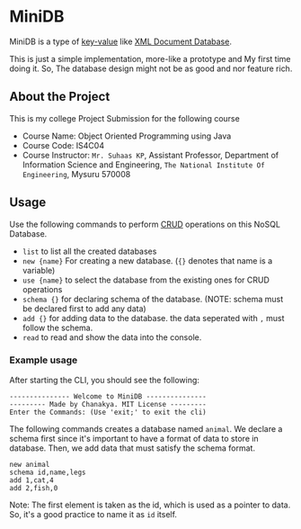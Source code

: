 # MiniDB

MiniDB is a type of [key-value](https://en.wikipedia.org/wiki/Key%E2%80%93value_database) like [XML Document Database](https://en.wikipedia.org/wiki/XML_database).

This is just a simple implementation, more-like a prototype and My first time doing it. So, The database design might not be as good and nor feature rich.

## About the Project

This is my college Project Submission for the following course

- Course Name: Object Oriented Programming using Java
- Course Code: IS4C04
- Course Instructor: `Mr. Suhaas KP`, Assistant Professor, Department of Information Science and Engineering, `The National Institute Of Engineering`, Mysuru 570008

## Usage

Use the following commands to perform [CRUD](https://en.wikipedia.org/wiki/Create,_read,_update_and_delete) operations on this NoSQL Database.

- `list` to list all the created databases
- `new {name}` For creating a new database. (`{}` denotes that name is a variable)
- `use {name}` to select the database from the existing ones for CRUD operations
- `schema {}` for declaring schema of the database. (NOTE: schema must be declared first to add any data)
- `add {}` for adding data to the database. the data seperated with `,` must follow the schema.
- `read` to read and show the data into the console.

### Example usage

After starting the CLI, you should see the following:

```
--------------- Welcome to MiniDB ---------------
--------- Made by Chanakya. MIT License ---------
Enter the Commands: (Use 'exit;' to exit the cli)
```

The following commands creates a database named `animal`. We declare a schema first since it's important to have a format of data to store in database. Then, we add data that must satisfy the schema format.

```
new animal
schema id,name,legs
add 1,cat,4
add 2,fish,0
```
Note: The first element is taken as the id, which is used as a pointer to data. So, it's a good practice to name it as `id` itself.